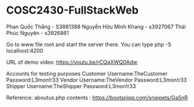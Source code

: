 # COSC2430-FullStackWeb
Phan Quốc Thắng - S3881388
Nguyễn Hữu Minh Khang - s3927067
Thái Phúc Nguyên - s3926861

Go to www file root and start the server there. You can type 
php -S localhost:4200


URL of demo video: https://youtu.be/rCQqXWQ0Adw

Accounts for testing purposes
Customer
Username:TheCustomer
Password:L3mon!r33
Vendor
Username:TheVendor
Password:L3mon!r33
Shipper
Username:TheShipper
Password:L3mon!r33

Reference: 
aboutus.php contents : https://bootsnipp.com/snippets/Ga5nR